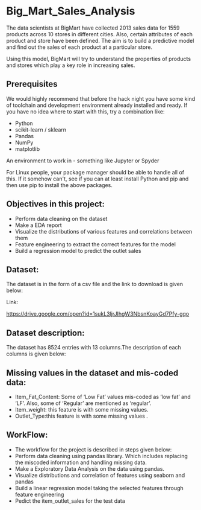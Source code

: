 # Big_Mart_Sales_Analysis

The data scientists at BigMart have collected 2013 sales data for 1559 products across 10 stores in different cities. Also, certain attributes of each product and store have been defined. The aim is to build a predictive model and find out the sales of each product at a particular store.


Using this model, BigMart will try to understand the properties of products and stores which play a key role in increasing sales.


## Prerequisites
We would highly recommend that before the hack night you have some kind of toolchain and development environment already installed and ready. If you have no idea where to start with this, try a combination like:
*  Python
*  scikit-learn / sklearn
*  Pandas
*  NumPy
*  matplotlib


An environment to work in - something like Jupyter or Spyder


For Linux people, your package manager should be able to handle all of this. If it somehow can't, see if you can at least install Python and pip and then use pip to install the above packages.

## Objectives in this project:
*  Perform data cleaning on the dataset
*  Make a EDA report 
*  Visualize the distributions of various features and correlations between them
*  Feature engineering to extract the correct features for the model
*  Build a regression model to predict the outlet sales


## Dataset:


The dataset is in the form of a csv file and the link to download is given below:


Link:


https://drive.google.com/open?id=1sukL3ljrJIhgW3NbsnKoayGd7Pfy-gqo


## Dataset description:


The dataset has 8524 entries with 13 columns.The description of each columns is given below:


## Missing values in the dataset and mis-coded data:
*  Item_Fat_Content: Some of ‘Low Fat’ values mis-coded as ‘low fat’ and ‘LF’. Also, some of ‘Regular’ are mentioned as ‘regular’.
*  Item_weight: this feature is with some missing values.
*  Outlet_Type:this feature is with some missing values .


## WorkFlow:
*  The workflow for the project is described in  steps given below:
*  Perform data cleaning using pandas library. Which includes replacing the miscoded information and handling missing data.
*  Make a Exploratory Data Analysis on the data using pandas.
*  Visualize distributions and correlation of features using seaborn and pandas
*  Build a linear regression model taking the selected features through feature engineering 
*  Pedict the item_outlet_sales for the test data









